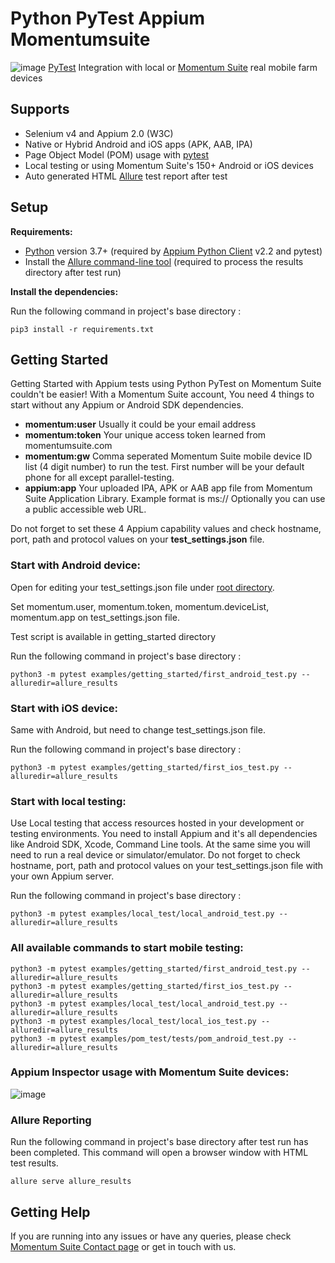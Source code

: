 # Python PyTest Appium Momentumsuite

![image](https://user-images.githubusercontent.com/105457661/174085415-9e1e7d8e-da2b-41ab-9099-773d3170d4fc.png)
[PyTest](https://docs.pytest.org/) Integration with local or [Momentum Suite](https://www.momentumsuite.com/) real mobile farm devices

## Supports
  * Selenium v4 and Appium 2.0 (W3C)
  * Native or Hybrid Android and iOS apps (APK, AAB, IPA)
  * Page Object Model (POM) usage with [pytest](https://docs.pytest.org/)
  * Local testing or using Momentum Suite's 150+ Android or iOS devices
  * Auto generated HTML [Allure](https://docs.qameta.io/allure/) test report after test

## Setup

**Requirements:**

* [Python](https://www.python.org/downloads/) version 3.7+ (required by [Appium Python Client](https://github.com/appium/python-client) v2.2 and pytest)
* Install the [Allure command-line tool](https://www.npmjs.com/package/allure-commandline) (required to process the results directory after test run)

**Install the dependencies:**

Run the following command in project's base directory :
```
pip3 install -r requirements.txt
```

## Getting Started
Getting Started with Appium tests using Python PyTest on Momentum Suite couldn't be easier!
With a Momentum Suite account, You need 4 things to start without any Appium or Android SDK dependencies.
  * **momentum:user** Usually it could be your email address
  * **momentum:token** Your unique access token learned from momentumsuite.com
  * **momentum:gw** Comma seperated Momentum Suite mobile device ID list (4 digit number) to run the test. First number will be your default phone for all except parallel-testing.
  * **appium:app** Your uploaded IPA, APK or AAB app file from Momentum Suite Application Library. Example format is ms://<hashed-app-id> Optionally you can use a public accessible web URL.
 
 Do not forget to set these 4 Appium capability values and check hostname, port, path and protocol values on your **test_settings.json** file.
  
  
### Start with Android device:
 
 Open for editing your test_settings.json file under [root directory](https://github.com/momentumsuite/python-pytest-appium-momentumsuite/tree/main/test_settings.json).
 
 Set momentum.user, momentum.token, momentum.deviceList, momentum.app on test_settings.json file.
 
 Test script is available in getting_started directory
 
 Run the following command in project's base directory :
```
python3 -m pytest examples/getting_started/first_android_test.py --alluredir=allure_results
```


### Start with iOS device:
 
Same with Android, but need to change test_settings.json file.
 
Run the following command in project's base directory :
```
python3 -m pytest examples/getting_started/first_ios_test.py --alluredir=allure_results
```
 

### Start with local testing:
 
Use Local testing that access resources hosted in your development or testing environments. You need to install Appium and it's all dependencies like Android SDK, Xcode, Command Line tools. At the same sime you will need to run a real device or simulator/emulator.  Do not forget to check hostname, port, path and protocol values on your test_settings.json file with your own Appium server.
 
Run the following command in project's base directory :
```
python3 -m pytest examples/local_test/local_android_test.py --alluredir=allure_results
```
 
### All available commands to start mobile testing:
 
 ```
python3 -m pytest examples/getting_started/first_android_test.py --alluredir=allure_results
python3 -m pytest examples/getting_started/first_ios_test.py --alluredir=allure_results
python3 -m pytest examples/local_test/local_android_test.py --alluredir=allure_results
python3 -m pytest examples/local_test/local_ios_test.py --alluredir=allure_results
python3 -m pytest examples/pom_test/tests/pom_android_test.py --alluredir=allure_results
```
 
### Appium Inspector usage with Momentum Suite devices:
 
![image](https://user-images.githubusercontent.com/105457661/173579734-ae2ceae2-70c1-4c00-b58d-cdf81c0b29ef.png)

 
### Allure Reporting
 
 Run the following command in project's base directory after test run has been completed. This command will open a browser window with HTML test results.
```
allure serve allure_results
```

## Getting Help
 
If you are running into any issues or have any queries, please check [Momentum Suite Contact page](https://www.momentumsuite.com/contact/) or get in touch with us.

